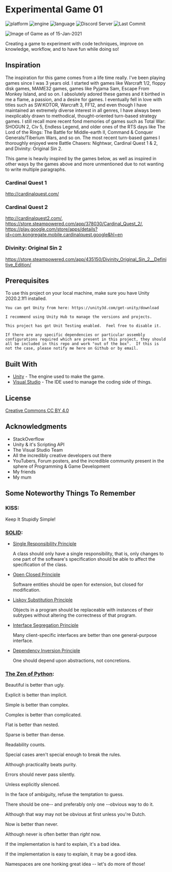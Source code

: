 # Experimental Game 01 
![platform](https://img.shields.io/badge/Platform-Win--64-blue)
![engine](https://img.shields.io/badge/Engine-Unity%202020.2.1f1-orange)
![language](https://img.shields.io/badge/Language-C%23-blueviolet)
![Discord Server](https://img.shields.io/discord/133525034298900480?label=Personal%20Server&logo=Discord)
![Last Commit](https://img.shields.io/github/last-commit/CadeXLegend/Experimental_Game_01?label=Last%20Commit)

![Image of Game as of 15-Jan-2021](https://i.imgur.com/h9glcD9.jpg)

Creating a game to experiment with code techniques, improve on knowledge, workflow, and to have fun while doing so!

## Inspiration
The inspiration for this game comes from a life time really.  I've been playing games since I was 3 years old.  I started with games like Warcraft 1/2, floppy disk games, MAME32 games, games like Pyjama Sam, Escape From Monkey Island, and so on.  I absolutely adored these games and it birthed in me a flame, a passion, and a desire for games.  I eventually fell in love with titles such as SW:KOTOR, Warcraft 3, FF12, and even though I have maintained an extremely diverse interest in all genres, I have always been inexplicably drawn to methodical, thought-oriented turn-based strategy games.  I still recall more recent fond memories of games such as Total War: SHOGUN 2, Civ 5, Endless Legend, and older ones of the RTS days like The Lord of the Rings: The Battle for Middle-earth II, Command & Conquer Generals/Tiberium Wars, and so on.  The most recent turn-based games I thoroughly enjoyed were Battle Chasers: Nightwar, Cardinal Quest 1 & 2, and Divinity: Original Sin 2.

This game is heavily inspired by the games below, as well as inspired in other ways by the games above and more unmentioned due to not wanting to write multiple paragraphs.

### Cardinal Quest 1
http://cardinalquest.com/

### Cardinal Quest 2
http://cardinalquest2.com/, 
https://store.steampowered.com/app/378030/Cardinal_Quest_2/, 
https://play.google.com/store/apps/details?id=com.kongregate.mobile.cardinalquest.google&hl=en

### Divinity: Original Sin 2
https://store.steampowered.com/app/435150/Divinity_Original_Sin_2__Definitive_Edition/

## Prerequisites

To use this project on your local machine, make sure you have Unity 2020.2.1f1 installed.

```
You can get Unity from here: https://unity3d.com/get-unity/download

I recommend using Unity Hub to manage the versions and projects.

This project has got Unit Testing enabled.  Feel free to disable it.

If there are any specific dependencies or particular assembly configurations required which are present in this project, they should all be included in this repo and work "out of the box".  If this is not the case, please notify me here on Github or by email. 
```

## Built With

* [Unity](https://unity3d.com) - The engine used to make the game.
* [Visual Studio](https://visualstudio.microsoft.com) - The IDE used to manage the coding side of things.

## License

[Creative Commons CC BY 4.0](https://creativecommons.org/licenses/by/4.0/)

## Acknowledgments

* StackOverflow
* Unity & it's Scripting API
* The Visual Studio Team
* All the incredibly creative developers out there
* YouTubers, Forum posters, and the incredible community present in the sphere of Programming & Game Development
* My friends
* My mum

## Some Noteworthy Things To Remember

### KISS: 
Keep It Stupidly Simple!

### [SOLID](https://en.wikipedia.org/wiki/SOLID):
* [Single Responsibility Principle](https://en.wikipedia.org/wiki/Single_responsibility_principle)
    
    A class should only have a single responsibility, that is, only changes to one part of the software's specification should be able
    to affect the specification of the class.
* [Open Closed Principle](https://en.wikipedia.org/wiki/Open%E2%80%93closed_principle)
    
    Software entities should be open for extension, but closed for modification.
* [Liskov Substitution Principle](https://en.wikipedia.org/wiki/Liskov_substitution_principle)
    
    Objects in a program should be replaceable with instances of their subtypes without altering the correctness of that program.
* [Interface Segregation Principle](https://en.wikipedia.org/wiki/Interface_segregation_principle)
    
    Many client-specific interfaces are better than one general-purpose interface.
* [Dependency Inversion Principle](https://en.wikipedia.org/wiki/Dependency_inversion_principle)
    
    One should depend upon abstractions, not concretions.

### [The Zen of Python](https://www.python.org/dev/peps/pep-0020/):
Beautiful is better than ugly.

Explicit is better than implicit.

Simple is better than complex.

Complex is better than complicated.

Flat is better than nested.

Sparse is better than dense.

Readability counts.

Special cases aren't special enough to break the rules.

Although practicality beats purity.

Errors should never pass silently.

Unless explicitly silenced.

In the face of ambiguity, refuse the temptation to guess.

There should be one-- and preferably only one --obvious way to do it.

Although that way may not be obvious at first unless you're Dutch.

Now is better than never.

Although never is often better than *right* now.

If the implementation is hard to explain, it's a bad idea.

If the implementation is easy to explain, it may be a good idea.

Namespaces are one honking great idea -- let's do more of those!


